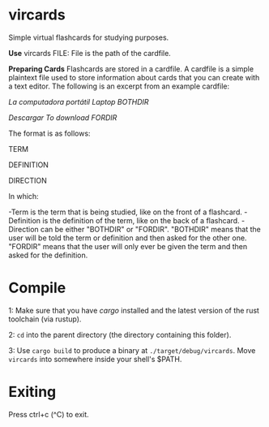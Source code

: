 # vircards
Simple virtual flashcards for studying purposes.

**Use**
vircards FILE: File is the path of the cardfile.

**Preparing Cards**
Flashcards are stored in a cardfile. A cardfile is a simple plaintext file used to store information about cards that you can create with a text editor. The following is an excerpt from an example cardfile:

_La computadora portátil_
_Laptop_
_BOTHDIR_

_Descargar_
_To download_
_FORDIR_

The format is as follows:

TERM

DEFINITION

DIRECTION

In which:

-Term is the term that is being studied, like on the front of a flashcard.
-Definition is the definition of the term, like on the back of a flashcard.
-Direction can be either "BOTHDIR" or "FORDIR". "BOTHDIR" means that the user will be told the term or definition and then asked for the other one. "FORDIR" means that the user will only ever be given the term and then asked for the definition.

# Compile
1: Make sure that you have _cargo_ installed and the latest version of the rust toolchain (via rustup).

2: `cd` into the parent directory (the directory containing this folder).

3: Use `cargo build` to produce a binary at `./target/debug/vircards`. Move `vircards` into somewhere inside your shell's $PATH.


# Exiting
Press ctrl+c (^C) to exit.
